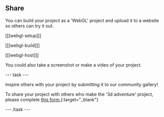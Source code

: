 ## Share

You can build your project as a 'WebGL' project and upload it to a website so others can try it out. 

[[[webgl-setup]]]

[[[webgl-build]]]

[[[webgl-host]]]

You could also take a screenshot or make a video of your project. 

--- task ---

Inspire others with your project by submitting it to our community gallery! 

To share your project with others who make the '3d adventure' project, please complete [this form.](https://form.raspberrypi.org/f/community-project-submissions){:target="_blank"}

--- /task ---
